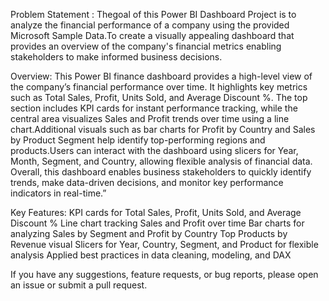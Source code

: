 Problem Statement : Thegoal of this Power BI Dashboard Project is to analyze the financial performance of a company using the provided Microsoft Sample Data.To create a visually appealing dashboard that provides
an overview of the company's financial metrics enabling stakeholders to make informed business decisions.

Overview: This Power BI finance dashboard provides a high-level view of the company’s financial performance over time. It highlights key metrics such as Total Sales, Profit, Units Sold, and Average Discount %.
The top section includes KPI cards for instant performance tracking, while the central area visualizes Sales and Profit trends over time using a line chart.Additional visuals such as bar charts for Profit by Country
and Sales by Product Segment help identify top-performing regions and products.Users can interact with the dashboard using slicers for Year, Month, Segment, and Country, allowing flexible analysis of financial data.
Overall, this dashboard enables business stakeholders to quickly identify trends, make data-driven decisions, and monitor key performance indicators in real-time.”

Key Features:
KPI cards for Total Sales, Profit, Units Sold, and Average Discount %
Line chart tracking Sales and Profit over time
Bar charts for analyzing Sales by Segment and Profit by Country
Top Products by Revenue visual
Slicers for Year, Country, Segment, and Product for flexible analysis
Applied best practices in data cleaning, modeling, and DAX

 If you have any suggestions, feature requests, or bug reports, please open an issue or submit a pull request.
